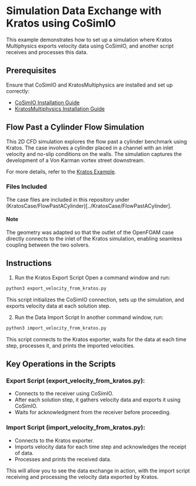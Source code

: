 # Simulation Data Exchange with Kratos using CoSimIO
This example demonstrates how to set up a simulation where Kratos Multiphysics exports velocity data using CoSimIO, and another script receives and processes this data.

## Prerequisites
Ensure that CoSimIO and KratosMultiphysics are installed and set up correctly:

- [CoSimIO Installation Guide](https://kratosmultiphysics.github.io/CoSimIO/tutorials/python/integration_co_sim_io.html)
- [KratosMultiphysics Installation Guide](https://github.com/KratosMultiphysics/Kratos/blob/master/INSTALL.md)

## Flow Past a Cylinder Flow Simulation

This 2D CFD simulation explores the flow past a cylinder benchmark using Kratos. The case involves a cylinder placed in a channel with an inlet velocity and no-slip conditions on the walls. The simulation captures the development of a Von Karman vortex street downstream.

For more details, refer to the [Kratos Example](https://github.com/KratosMultiphysics/Examples/blob/master/fluid_dynamics/validation/body_fitted_cylinder_100Re/README.md).

### Files Included

The case files are included in this repository under (KratosCase/FlowPastACylinder)[../KratosCase/FlowPastACylinder].

#### Note
The geometry was adapted so that the outlet of the OpenFOAM case directly connects to the inlet of the Kratos simulation, enabling seamless coupling between the two solvers.

## Instructions
1. Run the Kratos Export Script
Open a command window and run:

```bash
python3 export_velocity_from_kratos.py
```

This script initializes the CoSimIO connection, sets up the simulation, and exports velocity data at each solution step.

2. Run the Data Import Script
In another command window, run:

```bash
python3 import_velocity_from_kratos.py
```

This script connects to the Kratos exporter, waits for the data at each time step, processes it, and prints the imported velocities.

## Key Operations in the Scripts
### Export Script (export_velocity_from_kratos.py):

- Connects to the receiver using CoSimIO.
- After each solution step, it gathers velocity data and exports it using CoSimIO.
- Waits for acknowledgment from the receiver before proceeding.

### Import Script (import_velocity_from_kratos.py):

- Connects to the Kratos exporter.
- Imports velocity data for each time step and acknowledges the receipt of data.
- Processes and prints the received data.

This will allow you to see the data exchange in action, with the import script receiving and processing the velocity data exported by Kratos.
